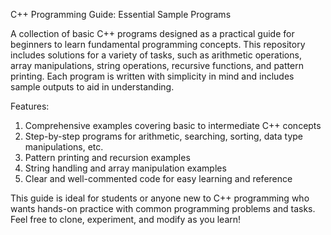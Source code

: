 C++ Programming Guide: Essential Sample Programs

A collection of basic C++ programs designed as a practical guide for beginners to learn fundamental programming concepts. This repository includes solutions for a variety of tasks, such as arithmetic operations, array manipulations, string operations, recursive functions, and pattern printing. Each program is written with simplicity in mind and includes sample outputs to aid in understanding.

Features:

1.  Comprehensive examples covering basic to intermediate C++ concepts
2. Step-by-step programs for arithmetic, searching, sorting, data type manipulations, etc.
3. Pattern printing and recursion examples
4. String handling and array manipulation examples
5. Clear and well-commented code for easy learning and reference
   
This guide is ideal for students or anyone new to C++ programming who wants hands-on practice with common programming problems and tasks. Feel free to clone, experiment, and modify as you learn!
